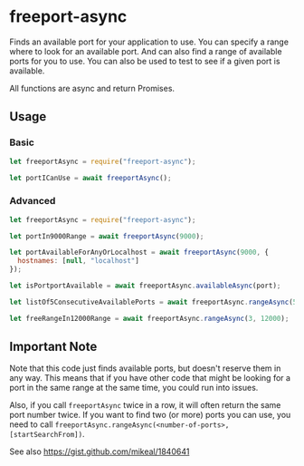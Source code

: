 # freeport-async

Finds an available port for your application to use.
You can specify a range where to look for an available port.
And can also find a range of available ports for you to use.
You can also be used to test to see if a given port is available.

All functions are async and return Promises.

## Usage

### Basic

```js
let freeportAsync = require("freeport-async");

let portICanUse = await freeportAsync();
```

### Advanced

```js
let freeportAsync = require("freeport-async");

let portIn9000Range = await freeportAsync(9000);

let portAvailableForAnyOrLocalhost = await freeportAsync(9000, {
  hostnames: [null, "localhost"]
});

let isPortportAvailable = await freeportAsync.availableAsync(port);

let listOf5ConsecutiveAvailablePorts = await freeportAsync.rangeAsync(5);

let freeRangeIn12000Range = await freeportAsync.rangeAsync(3, 12000);
```

## Important Note

Note that this code just finds available ports, but doesn't reserve them in any way.
This means that if you have other code that might be looking for a port in the same range at the same time, you could run into issues.

Also, if you call `freeportAsync` twice in a row, it will often return the same port number twice. If you want to find two (or more) ports you can use, you need to call `freeportAsync.rangeAsync(<number-of-ports>, [startSearchFrom])`.

See also https://gist.github.com/mikeal/1840641
